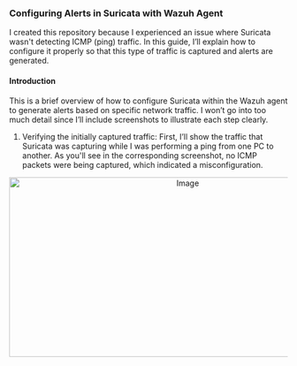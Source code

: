 ### Configuring Alerts in Suricata with Wazuh Agent
I created this repository because I experienced an issue where Suricata wasn't detecting ICMP (ping) traffic. In this guide, I’ll explain how to configure it properly so that this type of traffic is captured and alerts are generated.
#### Introduction
This is a brief overview of how to configure Suricata within the Wazuh agent to generate alerts based on specific network traffic. I won’t go into too much detail since I’ll include screenshots to illustrate each step clearly.
1. Verifying the initially captured traffic:
First, I’ll show the traffic that Suricata was capturing while I was performing a ping from one PC to another. As you'll see in the corresponding screenshot, no ICMP packets were being captured, which indicated a misconfiguration.
<p align="center">
  <img width="630" height="325" src="https://github.com/user-attachments/assets/fc659d8e-0e99-4667-9d8a-0d6b6cffcb81" alt="Image" />
</p>
